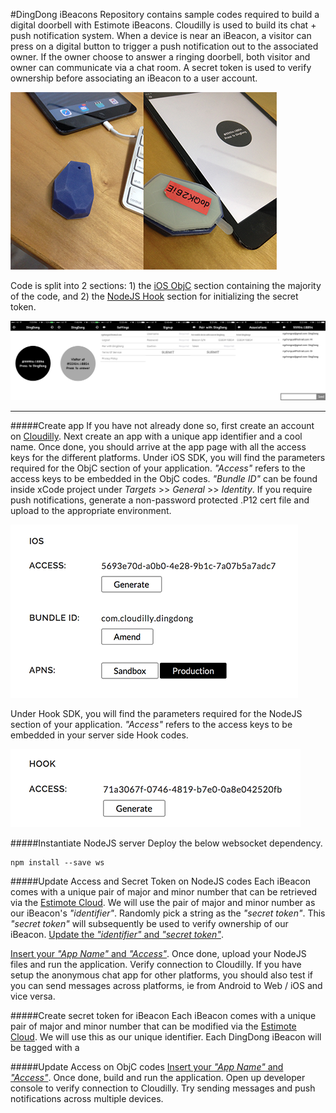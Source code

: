 #DingDong iBeacons
Repository contains sample codes required to build a digital doorbell with Estimote iBeacons. Cloudilly is used to build its chat + push notification system. When a device is near an iBeacon, a visitor can press on a digital button to trigger a push notification out to the associated owner. If the owner choose to answer a ringing doorbell, both visitor and owner can communicate via a chat room. A secret token is used to verify ownership before associating an iBeacon to a user account.

![DingDong](https://github.com/Cloudilly/Images/blob/master/ios_dingdong_secret.png) 

Code is split into 2 sections: 1) the [iOS ObjC](/ObjC) section containing the majority of the code, and 2) the [NodeJS Hook](/Hook) section for initializing the secret token.

![DingDong](https://github.com/Cloudilly/Images/blob/master/ios_dingdong.png) 

---

#####Create app
If you have not already done so, first create an account on [Cloudilly](https://cloudilly.com). Next create an app with a unique app identifier and a cool name. Once done, you should arrive at the app page with all the access keys for the different platforms. Under iOS SDK, you will find the parameters required for the ObjC section of your application. _"Access"_ refers to the access keys to be embedded in the ObjC codes. _"Bundle ID"_ can be found inside xCode project under _Targets_ >> _General_ >> _Identity_. If you require push notifications, generate a non-password protected .P12 cert file and upload to the appropriate environment.

![iOS Console](https://github.com/Cloudilly/Images/blob/master/ios_dingdong_console.png)

Under Hook SDK, you will find the parameters required for the NodeJS section of your application. _"Access"_ refers to the access keys to be embedded in your server side Hook codes.

![Hook Console](https://github.com/cloudilly/images/blob/master/hook_console.png)

#####Instantiate NodeJS server
Deploy the below websocket dependency.
```
npm install --save ws
```

#####Update Access and Secret Token on NodeJS codes
Each iBeacon comes with a unique pair of major and minor number that can be retrieved via the [Estimote Cloud](https://cloud.estimote.com). We will use the pair of major and minor number as our iBeacon's _"identifier"_. Randomly pick a string as the _"secret token"_. This _"secret token"_ will subsequently be used to verify ownership of our iBeacon. [Update the _"identifier"_ and _"secret token"_](../../blob/master/Hook/app.js#L14-L15).

[Insert your _"App Name"_ and _"Access"_](../../blob/master/Hook/app.js#L3-L4). Once done, upload your NodeJS files and run the application. Verify connection to Cloudilly. If you have setup the anonymous chat app for other platforms, you should also test if you can send messages across platforms, ie from Android to Web / iOS and vice versa.

#####Create secret token for iBeacon
Each iBeacon comes with a unique pair of major and minor number that can be modified via the [Estimote Cloud](https://cloud.estimote.com). We will use this as our unique identifier. Each DingDong iBeacon will be tagged with a 

#####Update Access on ObjC codes
[Insert your _"App Name"_ and _"Access"_](../../blob/master/ObjC/dingdong/AppDelegate.m#L28-L29). Once done, build and run the application. Open up developer console to verify connection to Cloudilly. Try sending messages and push notifications across multiple devices.
